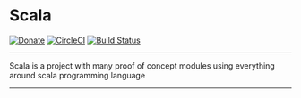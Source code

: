 # Scala

[![Donate](https://img.shields.io/badge/Donate-PayPal-green.svg)](https://www.paypal.com/cgi-bin/webscr?cmd=_donations&business=HE7K7HLJJBVWN&currency_code=EUR&source=url)
[![CircleCI](https://circleci.com/gh/mvillafuertem/scala.svg?style=svg)](https://circleci.com/gh/mvillafuertem/scala)
[![Build Status](https://travis-ci.com/mvillafuertem/scala.svg?branch=master)](https://travis-ci.com/mvillafuertem/scala)

****

Scala is a project with many proof of concept modules 
using everything around scala programming language

****

